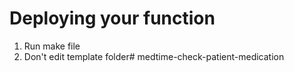 # Deploying your function

1. Run make file
2. Don't edit template folder# medtime-check-patient-medication

